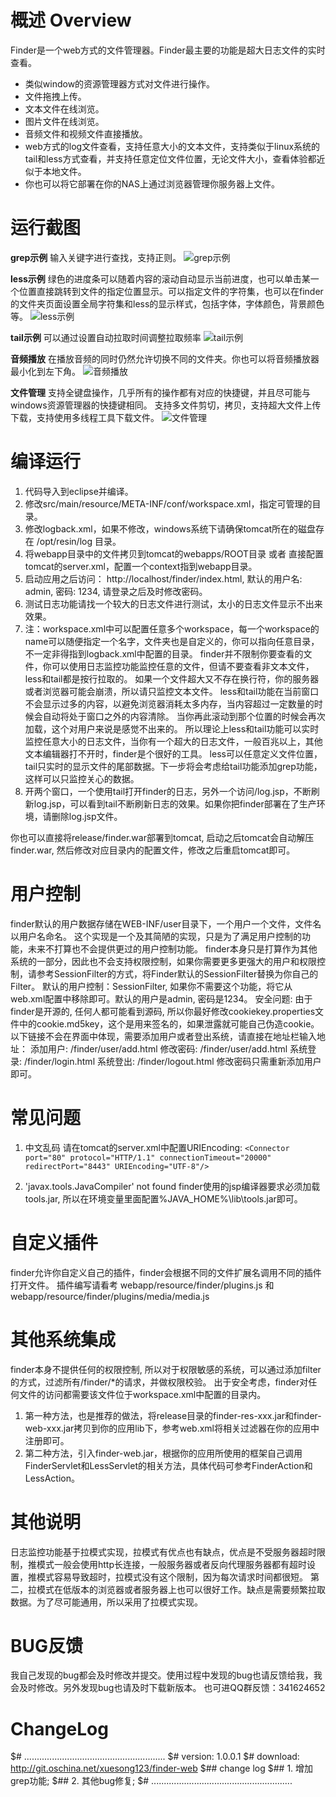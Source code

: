 概述 Overview
==================

Finder是一个web方式的文件管理器。Finder最主要的功能是超大日志文件的实时查看。

* 类似window的资源管理器方式对文件进行操作。
* 文件拖拽上传。
* 文本文件在线浏览。
* 图片文件在线浏览。
* 音频文件和视频文件直接播放。
* web方式的log文件查看，支持任意大小的文本文件，支持类似于linux系统的tail和less方式查看，并支持任意定位文件位置，无论文件大小，查看体验都近似于本地文件。
* 你也可以将它部署在你的NAS上通过浏览器管理你服务器上文件。

运行截图
=================
 **grep示例**
输入关键字进行查找，支持正则。
![grep示例](http://git.oschina.net/uploads/images/2017/0107/165229_72067217_615195.jpeg "grep示例")

 **less示例**
绿色的进度条可以随着内容的滚动自动显示当前进度，也可以单击某一个位置直接跳转到文件的指定位置显示。可以指定文件的字符集，也可以在finder的文件夹页面设置全局字符集和less的显示样式，包括字体，字体颜色，背景颜色等。
![less示例](http://git.oschina.net/uploads/images/2017/0107/170241_971f549f_615195.jpeg "less示例")

 **tail示例**
可以通过设置自动拉取时间调整拉取频率
![tail示例](http://git.oschina.net/uploads/images/2017/0107/170323_36bcb06d_615195.jpeg "tail示例")

 **音频播放**
在播放音频的同时仍然允许切换不同的文件夹。你也可以将音频播放器最小化到左下角。
![音频播放](http://git.oschina.net/uploads/images/2016/1013/001204_7d139006_615195.jpeg "音频播放")

 **文件管理**
支持全键盘操作，几乎所有的操作都有对应的快捷键，并且尽可能与windows资源管理器的快捷键相同。
支持多文件剪切，拷贝，支持超大文件上传下载，支持使用多线程工具下载文件。
![文件管理](http://git.oschina.net/uploads/images/2016/1013/001214_cdc0ae21_615195.jpeg "文件管理")

编译运行
=================
1. 代码导入到eclipse并编译。
2. 修改src/main/resource/META-INF/conf/workspace.xml，指定可管理的目录。
3. 修改logback.xml，如果不修改，windows系统下请确保tomcat所在的磁盘存在 /opt/resin/log 目录。
4. 将webapp目录中的文件拷贝到tomcat的webapps/ROOT目录 或者 直接配置tomcat的server.xml，配置一个context指到webapp目录。
5. 启动应用之后访问： http://localhost/finder/index.html, 默认的用户名: admin, 密码: 1234, 请登录之后及时修改密码。
6. 测试日志功能请找一个较大的日志文件进行测试，太小的日志文件显示不出来效果。
7. 注：workspace.xml中可以配置任意多个workspace，每一个workspace的name可以随便指定一个名字，文件夹也是自定义的，你可以指向任意目录，不一定非得指到logback.xml中配置的目录。
    finder并不限制你要查看的文件，你可以使用日志监控功能监控任意的文件，但请不要查看非文本文件，less和tail都是按行拉取的。
    如果一个文件超大又不存在换行符，你的服务器或者浏览器可能会崩溃，所以请只监控文本文件。
    less和tail功能在当前窗口不会显示过多的内容，以避免浏览器消耗太多内存，当内容超过一定数量的时候会自动将处于窗口之外的内容清除。
    当你再此滚动到那个位置的时候会再次加载，这个对用户来说是感觉不出来的。
    所以理论上less和tail功能可以实时监控任意大小的日志文件，当你有一个超大的日志文件，一般百兆以上，其他文本编辑器打不开时，finder是个很好的工具。
    less可以任意定义文件位置，tail只实时的显示文件的尾部数据。下一步将会考虑给tail功能添加grep功能，这样可以只监控关心的数据。
8. 开两个窗口，一个使用tail打开finder的日志，另外一个访问/log.jsp，不断刷新log.jsp，可以看到tail不断刷新日志的效果。如果你把finder部署在了生产环境，请删除log.jsp文件。

你也可以直接将release/finder.war部署到tomcat, 启动之后tomcat会自动解压finder.war, 然后修改对应目录内的配置文件，修改之后重启tomcat即可。

用户控制
=================
finder默认的用户数据存储在WEB-INF/user目录下，一个用户一个文件，文件名以用户名命名。
这个实现是一个及其简陋的实现，只是为了满足用户控制的功能，未来不打算也不会提供更过的用户控制功能。
finder本身只是打算作为其他系统的一部分，因此也不会支持权限控制，如果你需要更多更强大的用户和权限控制，请参考SessionFilter的方式，将Finder默认的SessionFilter替换为你自己的Filter。
默认的用户控制：SessionFilter, 如果你不需要这个功能，将它从web.xml配置中移除即可。默认的用户是admin, 密码是1234。
安全问题: 由于finder是开源的, 任何人都可能看到源码, 所以你最好修改cookiekey.properties文件中的cookie.md5key，这个是用来签名的，如果泄露就可能自己伪造cookie。
以下链接不会在界面中体现，需要添加用户或者登出系统，请直接在地址栏输入地址：
添加用户: /finder/user/add.html
修改密码: /finder/user/add.html
系统登录: /finder/login.html
系统登出: /finder/logout.html
修改密码只需重新添加用户即可。

常见问题
=================
1. 中文乱码
请在tomcat的server.xml中配置URIEncoding:
``
<Connector port="80" protocol="HTTP/1.1"
    connectionTimeout="20000"
    redirectPort="8443" URIEncoding="UTF-8"/>
``

2. 'javax.tools.JavaCompiler' not found
   finder使用的jsp编译器要求必须加载tools.jar, 所以在环境变量里面配置%JAVA_HOME%\lib\tools.jar即可。

自定义插件
=================
finder允许你自定义自己的插件，finder会根据不同的文件扩展名调用不同的插件打开文件。
插件编写请看考 webapp/resource/finder/plugins.js 和 webapp/resource/finder/plugins/media/media.js

其他系统集成
=================
finder本身不提供任何的权限控制, 所以对于权限敏感的系统，可以通过添加filter的方式，过滤所有/finder/*的请求，并做权限校验。
出于安全考虑，finder对任何文件的访问都需要该文件位于workspace.xml中配置的目录内。

1. 第一种方法，也是推荐的做法，将release目录的finder-res-xxx.jar和finder-web-xxx.jar拷贝到你的应用lib下，参考web.xml将相关过滤器在你的应用中注册即可。
2. 第二种方法，引入finder-web.jar，根据你的应用所使用的框架自己调用FinderServlet和LessServlet的相关方法，具体代码可参考FinderAction和LessAction。

其他说明
=================
日志监控功能基于拉模式实现，拉模式有优点也有缺点，优点是不受服务器超时限制，推模式一般会使用http长连接，一般服务器或者反向代理服务器都有超时设置，推模式容易导致超时，拉模式没有这个限制，因为每次请求时间都很短。
第二，拉模式在低版本的浏览器或者服务器上也可以很好工作。缺点是需要频繁拉取数据。为了尽可能通用，所以采用了拉模式实现。

BUG反馈
=================
我自己发现的bug都会及时修改并提交。使用过程中发现的bug也请反馈给我，我会及时修改。另外发现bug也请及时下载新版本。
也可进QQ群反馈：341624652


ChangeLog
=================
$# ........................................................
$# version: 1.0.0.1
$# download: http://git.oschina.net/xuesong123/finder-web
$## change log
$## 1. 增加grep功能;
$## 2. 其他bug修复;
$# ........................................................

